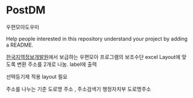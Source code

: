 # PostDM
우편모아도우미

Help people interested in this repository understand your project by adding a README.

[한국지역정보개발원](www.klid.or.kr)에서 보급하는 우편모아 프로그램의 보조수단
excel Layout에 맞도록 변환
주소를 2개로 나눔.
label에 출력

선택등기제 적용
layout 필요

주소를 나누는 기준
도로명 주소 , 주소검색기 행정자치부 도로명주소 
